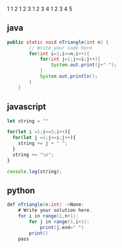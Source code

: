 1
1 2 
1 2 3 
1 2 3 4 
1 2 3 4 5 

## java

```java
public static void nTriangle(int n) {
        // Write your code here
        for(int i=1;i<=n;i++){
            for(int j=1;j<=i;j++){
                System.out.print(j+" ");
            }
            System.out.println();
        }
    }
```

## javascript

```javascript
let string = ""

for(let i =1;i<=5;i++){
  for(let j =1;j<=i;j++){
    string += j + " ";
  }
  string += "\n";
}

console.log(string);
```


## python

```java
def nTriangle(n:int) ->None:
    # Write your solution here.
    for i in range(1,n+1):
        for j in range(1,i+1):
            print(j,end=" ")
        print()
    pass
```
